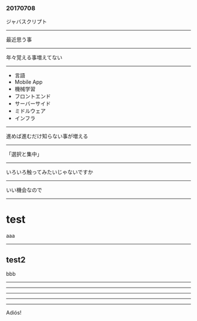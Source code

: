 ### 20170708

ジャバスクリプト

---

最近思う事

---

年々覚える事増えてない

---

- 言語
- Mobile App
- 機械学習
- フロントエンド
- サーバーサイド
- ミドルウェア
- インフラ

---

進めば進むだけ知らない事が増える

---

「選択と集中」

---

いろいろ触ってみたいじゃないですか

---

いい機会なので

---
# test

aaa

---
## test2

bbb

---
---
---
---
---
Adiós!
